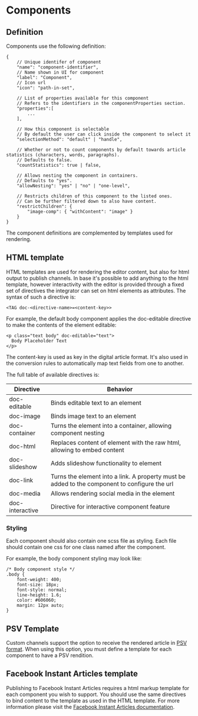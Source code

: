 # Components

## Definition
Components use the following definition:
```
{
    // Unique identifer of component
    "name": "component-identifier",
    // Name shown in UI for component
    "label": "Component",
    // Icon url
    "icon": "path-in-set",

    // List of properties available for this component
    // Refers to the identifiers in the componentProperties section.
    "properties":[
        ...
    ],

    // How this component is selectable
    // By default the user can click inside the component to select it
    "selectionMethod": "default" | "handle",

    // Whether or not to count components by default towards article statistics (characters, words, paragraphs).
    // Defaults to false.
    "countStatistics": true | false,

    // Allows nesting the component in containers.
    // Defaults to "yes".
    "allowNesting": "yes" | "no" | "one-level",

    // Restricts children of this component to the listed ones.
    // Can be further filtered down to also have content.
    "restrictChildren": {
        "image-comp": { "withContent": "image" }
    }
}
```

The component definitions are complemented by templates used for rendering.

## HTML template
HTML templates are used for rendering the editor content, but also for html output to publish channels. In base it's possible to add anything to the html template, however interactivity with the editor is provided through a fixed set of directives the integrator can set on html elements as attributes. The syntax of such a directive is:

```
<TAG doc-<directive-name>=<content-key>>
```

For example, the default body component applies the doc-editable directive to make the contents of the element editable:

```
<p class="text body" doc-editable="text">
  Body Placeholder Text
</p>
```

The content-key is used as key in the digital article format. It's also used in the conversion rules to automatically map text fields from one to another.

The full table of available directives is:

| Directive | Behavior |
| ------------- | ------------- |
| doc-editable | Binds editable text to an element |
| doc-image | Binds image text to an element |
| doc-container | Turns the element into a container, allowing component nesting |
| doc-html | Replaces content of element with the raw html, allowing to embed content |
| doc-slideshow | Adds slideshow functionality to element |
| doc-link | Turns the element into a link. A property must be added to the component to configure the url |
| doc-media | Allows rendering social media in the element |
| doc-interactive | Directive for interactive component feature |

### Styling
Each component should also contain one scss file as styling. Each file should contain one css for one class named after the component.

For example, the body component styling may look like:
```
/* Body component style */
.body {
    font-weight: 400;
    font-size: 18px;
    font-style: normal;
    line-height: 1.6;
    color: #606060;
    margin: 12px auto;
}
```

## PSV Template
Custom channels support the option to receive the rendered article in [PSV format](http://www.prismstandard.org/specifications/psv/1.0/PSV_specification_1.0.htm). When using this option, you must define a template for each component to have a PSV rendition.

## Facebook Instant Articles template
Publishing to Facebook Instant Articles requires a html markup template for each component you wish to support.
You should use the same directives to bind content to the template as used in the HTML template.
For more information please visit the [Facebook Instant Articles documentation](https://developers.facebook.com/docs/instant-articles/guides/format-overview).
